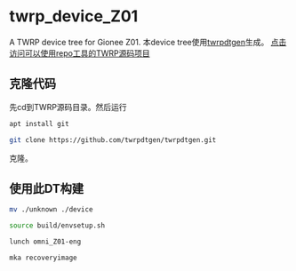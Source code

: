 # twrp_device_Z01
A TWRP device tree for Gionee Z01.
本device tree使用[twrpdtgen](https://github.com/twrpdtgen/twrpdtgen)生成。
[点击访问可以使用repo工具的TWRP源码项目](https://github.com/minimal-manifest-twrp)
## 克隆代码
先cd到TWRP源码目录。然后运行
```sh
apt install git
```
```sh
git clone https://github.com/twrpdtgen/twrpdtgen.git
```
克隆。
## 使用此DT构建
```sh
mv ./unknown ./device
```
```sh
source build/envsetup.sh
```
```sh
lunch omni_Z01-eng
```
```sh
mka recoveryimage
```
